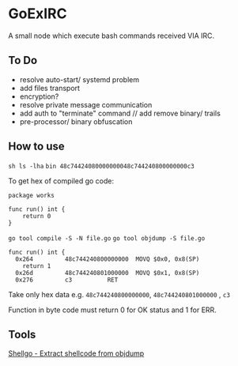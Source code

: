 # GoExIRC
A small node which execute bash commands received VIA IRC.


## To Do

* resolve auto-start/ systemd problem
* add files transport
* encryption?
* resolve private message communication
* add auth to "terminate" command // add remove binary/ trails
* pre-processor/ binary obfuscation

## How to use

`sh ls -lha`
`bin 48c74424080000000048c744240800000000c3`

To get hex of compiled go code:

```
package works

func run() int {
	return 0
}
```

`go tool compile -S -N file.go`
`go tool objdump -S file.go`

```
func run() int {
  0x264			48c744240800000000	MOVQ $0x0, 0x8(SP)
	return 1
  0x26d			48c744240801000000	MOVQ $0x1, 0x8(SP)
  0x276			c3			RET
  ```

Take only hex data e.g. `48c744240800000000`, `48c744240801000000` , `c3`

Function in byte code must return 0 for OK status and 1 for ERR.

## Tools
[Shellgo - Extract shellcode from objdump](https://github.com/ElPotato/shellgo)